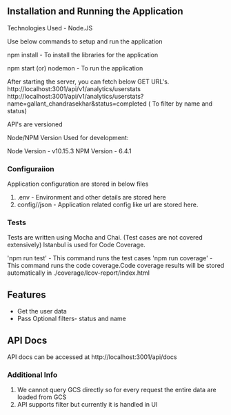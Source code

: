 ## Installation and Running the Application

Technologies Used - Node.JS

Use below commands to setup and run the application

npm install - To install the libraries for the application

npm start (or) nodemon - To run the application

After starting the server, you can fetch below GET URL's.
http://localhost:3001/api/v1/analytics/userstats
http://localhost:3001/api/v1/analytics/userstats?name=gallant_chandrasekhar&status=completed ( To filter by name and status)

API's are versioned

Node/NPM Version Used for development:

Node Version - v10.15.3
NPM Version - 6.4.1

### Configuraiion

Application configuration are stored in below files

1. .env - Environment and other details are stored here
2. config/<Environment>/json - Application related config like url are stored here.

### Tests

Tests are written using Mocha and Chai. (Test cases are not covered extensively)
Istanbul is used for Code Coverage.

'npm run test' - This command runs the test cases
'npm run coverage' - This command runs the code coverage.Code coverage results will be stored automatically in ./coverage/lcov-report/index.html

## Features

- Get the user data
- Pass Optional filters- status and name

## API Docs

API docs can be accessed at
http://localhost:3001/api/docs

### Additional Info

1. We cannot query GCS directly so for every request the entire data are loaded from GCS
2. API supports filter but currently it is handled in UI
